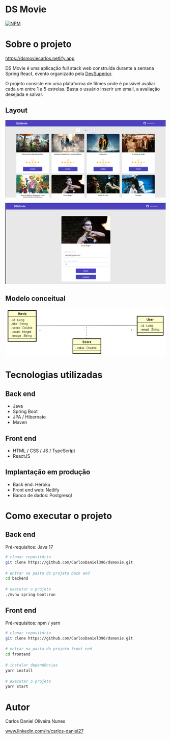 # DS Movie
[![NPM](https://img.shields.io/npm/l/react)](https://github.com/devsuperior/sds1-wmazoni/blob/master/LICENSE) 

# Sobre o projeto

https://dsmoviecarlos.netlify.app

DS Movie é uma aplicação full stack web construída durante a semana Spring React, evento organizado pela [DevSuperior](https://devsuperior.com "Site da DevSuperior").

O projeto consiste em uma plataforma de filmes onde é possível avaliar cada um entre 1 a 5 estrelas. Basta o usuário inserir um email, a avaliação desejada e salvar.

## Layout 
![Web 1](https://github.com/CarlosDaniel396/dsmovie/blob/main/frontend/src/assets/img/front-web.png)

![Web 2](https://github.com/CarlosDaniel396/dsmovie/blob/main/frontend/src/assets/img/rate-front-web.png)

## Modelo conceitual
![Modelo Conceitual](https://github.com/CarlosDaniel396/dsmovie/blob/main/frontend/src/assets/img/modelo-conceitual.png)

# Tecnologias utilizadas
## Back end
- Java
- Spring Boot
- JPA / Hibernate
- Maven
## Front end
- HTML / CSS / JS / TypeScript
- ReactJS
## Implantação em produção
- Back end: Heroku
- Front end web: Netlify
- Banco de dados: Postgresql

# Como executar o projeto

## Back end
Pré-requisitos: Java 17

```bash
# clonar repositório
git clone https://github.com/CarlosDaniel396/dsmovie.git

# entrar na pasta do projeto back end
cd backend

# executar o projeto
./mvnw spring-boot:run
```

## Front end
Pré-requisitos: npm / yarn

```bash
# clonar repositório
git clone https://github.com/CarlosDaniel396/dsmovie.git

# entrar na pasta do projeto front end
cd frontend

# instalar dependências
yarn install

# executar o projeto
yarn start
```

# Autor

Carlos Daniel Oliveira Nunes

www.linkedin.com/in/carlos-daniel27
